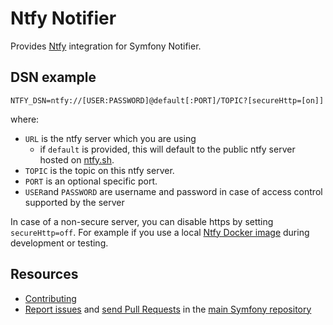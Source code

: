 Ntfy Notifier
=============

Provides [Ntfy](https://docs.ntfy.sh/) integration for Symfony Notifier.

DSN example
-----------

```
NTFY_DSN=ntfy://[USER:PASSWORD]@default[:PORT]/TOPIC?[secureHttp=[on]]
```
where:
- `URL` is the ntfy server which you are using
    - if `default` is provided, this will default to the public ntfy server hosted on [ntfy.sh](https://ntfy.sh/).
- `TOPIC` is the topic on this ntfy server.
- `PORT` is an optional specific port.
- `USER`and `PASSWORD` are username and password in case of access control supported by the server

In case of a non-secure server, you can disable https by setting `secureHttp=off`. For example if you use a local [Ntfy Docker image](https://hub.docker.com/r/binwiederhier/ntfy) during development or testing.

Resources
---------

 * [Contributing](https://symfony.com/doc/current/contributing/index.html)
 * [Report issues](https://github.com/symfony/symfony/issues) and
   [send Pull Requests](https://github.com/symfony/symfony/pulls)
   in the [main Symfony repository](https://github.com/symfony/symfony)
